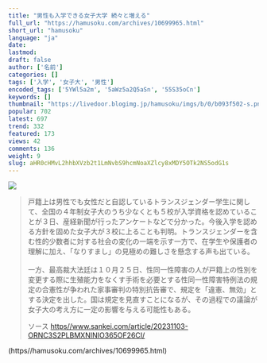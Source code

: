 ```yaml
---
title: "男性も入学できる女子大学 続々と増える"
full_url: "https://hamusoku.com/archives/10699965.html"
short_url: "hamusoku"
language: "ja"
date: 
lastmod: 
draft: false
author: ['名前']
categories: []
tags: ['入学', '女子大', '男性']
encoded_tags: ['5YWl5a2m', '5aWz5a2Q5aSn', '55S35oCn']
keywords: []
thumbnail: "https://livedoor.blogimg.jp/hamusoku/imgs/b/0/b093f502-s.png"
popular: 702
latest: 697
trend: 332
featured: 173
views: 42
comments: 136
weight: 9
slug: aHR0cHMvL2hhbXVzb2t1LmNvbS9hcmNoaXZlcy8xMDY5OTk2NS5odG1s
---
```


![](https://livedoor.blogimg.jp/hamusoku/imgs/b/0/b093f502-s.png)

<blockquote><p></p><p>戸籍上は男性でも女性だと自認しているトランスジェンダー学生に関して、全国の４年制女子大のうち少なくとも５校が入学資格を認めていることが３日、産経新聞が行ったアンケートなどで分かった。今後入学を認める方針を固めた女子大が３校に上ることも判明。トランスジェンダーを含む性的少数者に対する社会の変化の一端を示す一方で、在学生や保護者の理解に加え、「なりすまし」の見極めの難しさを懸念する声も出ている。<br> <br> 一方、最高裁大法廷は１０月２５日、性同一性障害の人が戸籍上の性別を変更する際に生殖能力をなくす手術を必要とする性同一性障害特例法の規定の合憲性が争われた家事審判の特別抗告審で、規定を「違憲、無効」とする決定を出した。国は規定を見直すことになるが、その過程での議論が女子大の考え方に一定の影響を与える可能性もある。<br></p>ソース <a href='https//www.sankei.com/article/20231103-ORNC3S2PLBMXNINIO365OF26CI/' target='blank'>https//www.sankei.com/article/20231103-ORNC3S2PLBMXNINIO365OF26CI/</a></blockquote>

(https//hamusoku.com/archives/10699965.html)
